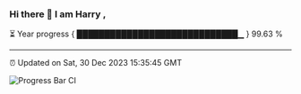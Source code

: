 ### Hi there 👋 I am Harry , 

⏳ Year progress { █████████████████████████████▁ } 99.63 %

---

⏰ Updated on Sat, 30 Dec 2023 15:35:45 GMT

![Progress Bar CI](https://github.com/duykhang68/duykhang68/workflows/Progress%20Bar%20CI/badge.svg)
